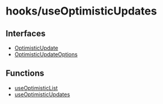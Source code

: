 # hooks/useOptimisticUpdates

## Interfaces

- [OptimisticUpdate](interfaces/OptimisticUpdate.md)
- [OptimisticUpdateOptions](interfaces/OptimisticUpdateOptions.md)

## Functions

- [useOptimisticList](functions/useOptimisticList.md)
- [useOptimisticUpdates](functions/useOptimisticUpdates.md)
